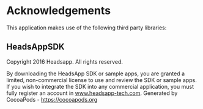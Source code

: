 # Acknowledgements
This application makes use of the following third party libraries:

## HeadsAppSDK

Copyright 2016 Headsapp. All rights reserved.

By downloading the HeadsApp SDK or sample apps, you are granted a limited, non-commercial license to use and review the SDK or sample apps. If you wish to integrate the SDK into any commercial application, you must fully register an account in www.headsapp-tech.com.
Generated by CocoaPods - https://cocoapods.org

